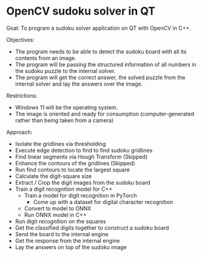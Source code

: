 # OpenCV sudoku solver in QT

Goal: To program a sudoku solver application on QT with OpenCV in C++.

Objectives:

- The program needs to be able to detect the sudoku board with all its contents from an image.
- The program will be passing the structured information of all numbers in the sudoku puzzle to the internal solver.
- The program will get the correct answer, the solved puzzle from the internal solver and lay the answers over the image.

Restrictions: 

- Windows 11 will be the operating system.
- The image is oriented and ready for consumption (computer-generated rather than being taken from a camera)

Approach:

- Isolate the gridlines via thresholding
- Execute edge detection to find to find sudoku gridlines
- Find linear segments via Hough Transform (Skipped)
- Enhance the contours of the gridlines (Skipped)
- Run find contours to locate the largest square
- Calculate the digit-square size 
- Extract / Crop the digit images from the sudoku board
- Train a digit recognition model for C++
	- Train a model for digit recognition in PyTorch
		- Come up with a dataset for digital character recognition
	- Convert to model to ONNX
	- Run ONNX model in C++
- Run digit recognition on the squares
- Get the classified digits together to construct a sudoku board
- Send the board to the internal engine
- Get the response from the internal engine
- Lay the answers on top of the sudoku image
